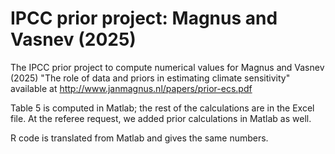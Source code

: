 # IPCC prior project: Magnus and Vasnev (2025)
The IPCC prior project to compute numerical values for 
Magnus and Vasnev (2025) "The role of data and priors in estimating climate sensitivity"
available at 
http://www.janmagnus.nl/papers/prior-ecs.pdf

Table 5 is computed in Matlab; the rest of the calculations are in the Excel file.
At the referee request, we added prior calculations in Matlab as well.

R code is translated from Matlab and gives the same numbers.
